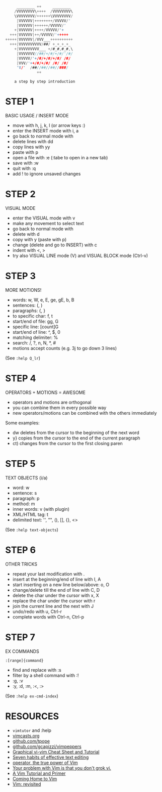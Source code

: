 ```c

     ________ ++     ________
    /VVVVVVVV\++++  /VVVVVVVV\
    \VVVVVVVV/++++++\VVVVVVVV/
     |VVVVVV|++++++++/VVVVV/'
     |VVVVVV|++++++/VVVVV/'
    +|VVVVVV|++++/VVVVV/'+
  +++|VVVVVV|++/VVVVV/'+++++
+++++|VVVVVV|/VVV___++++++++++
  +++|VVVVVVVVVV/##/ +_+_+_+_
    +|VVVVVVVVV___ +/#_#,#_#,\
     |VVVVVVV//##/+/#/+/#/'/#/
     |VVVVV/'+/#/+/#/+/#/ /#/
     |VVV/'++/#/+/#/ /#/ /#/
     'V/'  /##//##//##//###/
              ++
```

        a step by step introduction


# STEP 1

BASIC USAGE / INSERT MODE

- move with h, j, k, l (or arrow keys :)
- enter the INSERT mode with i, a
- go back to normal mode with <Esc>
- delete lines with dd
- copy lines with yy
- paste with p
- open a file with :e (:tabe to open in a new tab)
- save with :w
- quit with :q
- add ! to ignore unsaved changes


# STEP 2

VISUAL MODE

- enter the VISUAL mode with v
- make any movement to select text
- go back to normal mode with <Esc>
- delete with d
- copy with y (paste with p)
- change (delete and go to INSERT) with c
- indent with <, >
- try also VISUAL LINE mode (V) and VISUAL BLOCK mode (Ctrl-v)


# STEP 3

MORE MOTIONS!

- words: w, W, e, E, ge, gE, b, B
- sentences: (, )
- paragraphs: {, }
- to specific char: f, t
- start/end of file: gg, G
- specific line: [count]G
- start/end of line: ^, $, 0
- matching delimiter: %
- search: /, ?, n, N, *, #
- motions accept counts (e.g. 3j to go down 3 lines)

(See `:help Q_lr`)


# STEP 4

OPERATORS + MOTIONS = AWESOME

- operators and motions are orthogonal
- you can combine them in every possible way
- new operators/motions can be combined with the others immediately

Some examples:

- dw deletes from the cursor to the beginning of the next word
- y} copies from the cursor to the end of the current paragraph
- ct) changes from the cursor to the first closing paren


# STEP 5

TEXT OBJECTS (i/a)

- word: w
- sentence: s
- paragraph: p
- method: m
- inner words: v (with plugin)
- XML/HTML tag: t
- delimited text: '', "", (), [], {}, <>

(See `:help text-objects`)


# STEP 6

OTHER TRICKS

- repeat your last modification with .
- insert at the beginning/end of line with I, A
- start inserting on a new line below/above: o, O
- change/delete till the end of line with C, D
- delete the char under the cursor with x, X
- replace the char under the cursor with r
- join the current line and the next with J
- undo/redo with u, Ctrl-r
- complete words with Ctrl-n, Ctrl-p


# STEP 7

EX COMMANDS

`:[range]{command}`

- find and replace with :s
- filter by a shell command with :!
- :g, :v
- :y, :d, :m, :<, :>

(See `:help ex-cmd-index`)


# RESOURCES

- `vimtutor` and :help
- [vimcasts.org](http://vimcasts.org)
- [github.com/tpope](http://github.com/tpope)
- [github.com/gcapizzi/vimpeppers](http://github.com/gcapizzi/vimpeppers)
- [Graphical vi-vim Cheat Sheet and Tutorial](http://www.viemu.com/a_vi_vim_graphical_cheat_sheet_tutorial.html)
- [Seven habits of effective text editing](http://www.moolenaar.net/habits.html)
- [operator, the true power of Vim](http://whileimautomaton.net/2008/11/vimm3/operator)
- [Your problem with Vim is that you don't grok vi.](http://stackoverflow.com/questions/1218390/what-is-your-most-productive-shortcut-with-vim/1220118#1220118)
- [A Vim Tutorial and Primer](http://danielmiessler.com/study/vim)
- [Coming Home to Vim](http://stevelosh.com/blog/2010/09/coming-home-to-vim)
- [Vim: revisited](http://mislav.uniqpath.com/2011/12/vim-revisited)
